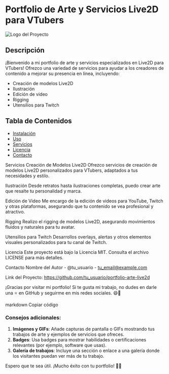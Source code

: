 # Portfolio de Arte y Servicios Live2D para VTubers

![Logo del Proyecto](url_del_logo)

## Descripción

¡Bienvenido a mi portfolio de arte y servicios especializados en Live2D para VTubers! Ofrezco una variedad de servicios para ayudar a los creadores de contenido a mejorar su presencia en línea, incluyendo:

- Creación de modelos Live2D
- Ilustración
- Edición de video
- Rigging
- Utensilios para Twitch

## Tabla de Contenidos

- [Instalación](#instalación)
- [Uso](#uso)
- [Servicios](#servicios)
- [Licencia](#licencia)
- [Contacto](#contacto)

Servicios
Creación de Modelos Live2D
Ofrezco servicios de creación de modelos Live2D personalizados para VTubers, adaptados a tus necesidades y estilo.

Ilustración
Desde retratos hasta ilustraciones completas, puedo crear arte que resalte tu personalidad y marca.

Edición de Video
Me encargo de la edición de videos para YouTube, Twitch y otras plataformas, asegurando que tu contenido se vea profesional y atractivo.

Rigging
Realizo el rigging de modelos Live2D, asegurando movimientos fluidos y naturales para tu avatar.

Utensilios para Twitch
Desarrollos overlays, alertas y otros elementos visuales personalizados para tu canal de Twitch.

Licencia
Este proyecto está bajo la Licencia MIT. Consulta el archivo LICENSE para más detalles.

Contacto
Nombre del Autor - @tu_usuario - tu_email@example.com

Link del Proyecto: https://github.com/tu_usuario/portfolio-arte-live2d

¡Gracias por visitar mi portfolio! Si te gusta mi trabajo, no dudes en darle una ⭐ en GitHub y seguirme en mis redes sociales. 😄🎨

markdown
Copiar código

### Consejos adicionales:
1. **Imágenes y GIFs**: Añade capturas de pantalla o GIFs mostrando tus trabajos de arte y ejemplos de servicios que ofreces.
2. **Badges**: Usa badges para mostrar habilidades o certificaciones relevantes (por ejemplo, software que usas).
3. **Galería de trabajos**: Incluye una sección o enlace a una galería donde los visitantes puedan ver más de tu trabajo.

Espero que te sea útil. ¡Mucho éxito con tu portfolio! 🚀🎨